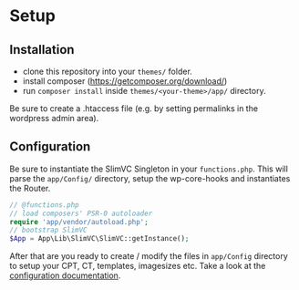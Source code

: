 # Setup

## Installation
- clone this repository into your `themes/` folder.
- install composer (https://getcomposer.org/download/) 
- run `composer install` inside `themes/<your-theme>/app/` directory.

Be sure to create a .htaccess file (e.g. by setting permalinks in the wordpress admin area).

## Configuration
Be sure to instantiate the SlimVC Singleton in your `functions.php`. This will parse the `app/Config/` directory, setup the wp-core-hooks and instantiates the Router.

```PHP
// @functions.php
// load composers' PSR-0 autoloader
require 'app/vendor/autoload.php';
// bootstrap SlimVC
$App = App\Lib\SlimVC\SlimVC::getInstance();
```

After that are you ready to create / modify the files in `app/Config` directory to setup your CPT, CT, templates, imagesizes etc.
Take a look at the [configuration documentation](https://github.com/moolen/SlimVC-documentation/tree/master/configuration.md).
